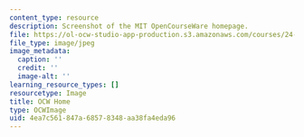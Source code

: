 ```yaml
---
content_type: resource
description: Screenshot of the MIT OpenCourseWare homepage.
file: https://ol-ocw-studio-app-production.s3.amazonaws.com/courses/24-910-topics-in-linguistic-theory-laboratory-phonology-spring-2007/4ea7c561847a68578348aa38fa4eda96_hme_prof2.jpg
file_type: image/jpeg
image_metadata:
  caption: ''
  credit: ''
  image-alt: ''
learning_resource_types: []
resourcetype: Image
title: OCW Home
type: OCWImage
uid: 4ea7c561-847a-6857-8348-aa38fa4eda96
---
```

